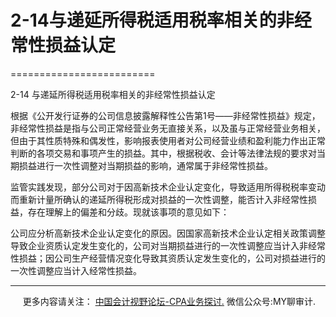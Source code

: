 ﻿# 2-14与递延所得税适用税率相关的非经常性损益认定
=========================

  

2-14 与递延所得税适用税率相关的非经常性损益认定

根据《公开发行证券的公司信息披露解释性公告第1号——非经常性损益》规定，非经常性损益是指与公司正常经营业务无直接关系，以及虽与正常经营业务相关，但由于其性质特殊和偶发性，影响报表使用者对公司经营业绩和盈利能力作出正常判断的各项交易和事项产生的损益。其中，根据税收、会计等法律法规的要求对当期损益进行一次性调整对当期损益的影响，通常属于非经常性损益。

监管实践发现，部分公司对于因高新技术企业认定变化，导致适用所得税税率变动而重新计量所确认的递延所得税形成对损益的一次性调整，能否计入非经常性损益，存在理解上的偏差和分歧。现就该事项的意见如下：

公司应分析高新技术企业认定变化的原因。因国家高新技术企业认定相关政策调整导致企业资质认定发生变化的，公司对当期损益进行的一次性调整应当计入非经常性损益；因公司生产经营情况变化导致其资质认定发生变化的，公司对损益进行的一次性调整应当计入经常性损益。

* * *

     更多内容请关注： [中国会计视野论坛-CPA业务探讨.](https://bbs.esnai.com/thread-5354530-1-3.html) 微信公众号:MY聊审计.